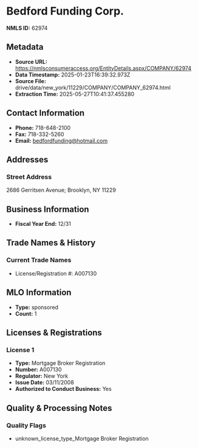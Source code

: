 # Bedford Funding Corp.

**NMLS ID:** 62974

## Metadata
- **Source URL:** https://nmlsconsumeraccess.org/EntityDetails.aspx/COMPANY/62974
- **Data Timestamp:** 2025-01-23T16:39:32.973Z
- **Source File:** drive/data/new_york/11229/COMPANY/COMPANY_62974.html
- **Extraction Time:** 2025-05-27T10:41:37.455280

## Contact Information
- **Phone:** 718-648-2100
- **Fax:** 718-332-5260
- **Email:** bedfordfunding@hotmail.com

## Addresses
### Street Address
2686 Gerritsen Avenue; Brooklyn, NY 11229

## Business Information
- **Fiscal Year End:** 12/31

## Trade Names & History
### Current Trade Names
- License/Registration #: A007130

## MLO Information
- **Type:** sponsored
- **Count:** 1

## Licenses & Registrations

### License 1
- **Type:** Mortgage Broker Registration
- **Number:** A007130
- **Regulator:** New York
- **Issue Date:** 03/11/2008
- **Authorized to Conduct Business:** Yes

## Quality & Processing Notes
### Quality Flags
- unknown_license_type_Mortgage Broker Registration
